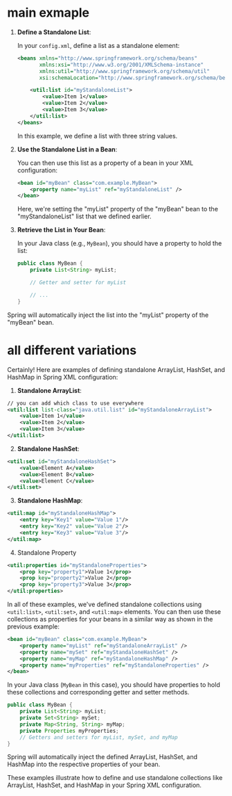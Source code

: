 # main exmaple

1. **Define a Standalone List**:

   In your `config.xml`, define a list as a standalone element:

   ```xml
   <beans xmlns="http://www.springframework.org/schema/beans"
          xmlns:xsi="http://www.w3.org/2001/XMLSchema-instance"
          xmlns:util="http://www.springframework.org/schema/util"
          xsi:schemaLocation="http://www.springframework.org/schema/beans http://www.springframework.org/schema/beans/spring-beans.xsd">

       <util:list id="myStandaloneList">
           <value>Item 1</value>
           <value>Item 2</value>
           <value>Item 3</value>
       </util:list>
   </beans>
   ```

   In this example, we define a list with three string values.

2. **Use the Standalone List in a Bean**:

   You can then use this list as a property of a bean in your XML configuration:

   ```xml
   <bean id="myBean" class="com.example.MyBean">
       <property name="myList" ref="myStandaloneList" />
   </bean>
   ```

   Here, we're setting the "myList" property of the "myBean" bean to the "myStandaloneList" list that we defined earlier.

3. **Retrieve the List in Your Bean**:

   In your Java class (e.g., `MyBean`), you should have a property to hold the list:

   ```java
   public class MyBean {
       private List<String> myList;

       // Getter and setter for myList

       // ...
   }
   ```

Spring will automatically inject the list into the "myList" property of the "myBean" bean.



# all different variations
Certainly! Here are examples of defining standalone ArrayList, HashSet, and HashMap in Spring XML configuration:

1. **Standalone ArrayList**:

```xml
// you can add which class to use everywhere
<util:list list-class="java.util.list" id="myStandaloneArrayList">
    <value>Item 1</value>
    <value>Item 2</value>
    <value>Item 3</value>
</util:list>
```

2. **Standalone HashSet**:

```xml
<util:set id="myStandaloneHashSet">
    <value>Element A</value>
    <value>Element B</value>
    <value>Element C</value>
</util:set>
```

3. **Standalone HashMap**:

```xml
<util:map id="myStandaloneHashMap">
    <entry key="Key1" value="Value 1"/>
    <entry key="Key2" value="Value 2"/>
    <entry key="Key3" value="Value 3"/>
</util:map>
```
4. Standalone Property
```xml
<util:properties id="myStandaloneProperties">
    <prop key="property1">Value 1</prop>
    <prop key="property2">Value 2</prop>
    <prop key="property3">Value 3</prop>
</util:properties>
```
In all of these examples, we've defined standalone collections using `<util:list>`, `<util:set>`, and `<util:map>` elements. You can then use these collections as properties for your beans in a similar way as shown in the previous example:

```xml
<bean id="myBean" class="com.example.MyBean">
    <property name="myList" ref="myStandaloneArrayList" />
    <property name="mySet" ref="myStandaloneHashSet" />
    <property name="myMap" ref="myStandaloneHashMap" />
    <property name="myProperties" ref="myStandaloneProperties" />
</bean>
```

In your Java class (`MyBean` in this case), you should have properties to hold these collections and corresponding getter and setter methods.

```java
public class MyBean {
    private List<String> myList;
    private Set<String> mySet;
    private Map<String, String> myMap;
	private Properties myProperties;
    // Getters and setters for myList, mySet, and myMap
}
```

Spring will automatically inject the defined ArrayList, HashSet, and HashMap into the respective properties of your bean.

These examples illustrate how to define and use standalone collections like ArrayList, HashSet, and HashMap in your Spring XML configuration.